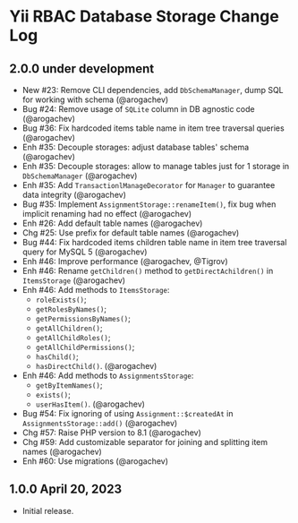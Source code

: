 # Yii RBAC Database Storage Change Log

## 2.0.0 under development

- New #23: Remove CLI dependencies, add `DbSchemaManager`, dump SQL for working with schema (@arogachev) 
- Bug #24: Remove usage of `SQLite` column in DB agnostic code (@arogachev)
- Bug #36: Fix hardcoded items table name in item tree traversal queries (@arogachev)
- Enh #35: Decouple storages: adjust database tables' schema (@arogachev)
- Enh #35: Decouple storages: allow to manage tables just for 1 storage in `DbSchemaManager` (@arogachev)
- Enh #35: Add `TransactionlManageDecorator` for `Manager` to guarantee data integrity (@arogachev)
- Bug #35: Implement `AssignmentStorage::renameItem()`, fix bug when implicit renaming had no effect (@arogachev)
- Enh #26: Add default table names (@arogachev)
- Chg #25: Use prefix for default table names (@arogachev)
- Bug #44: Fix hardcoded items children table name in item tree traversal query for MySQL 5 (@arogachev)
- Enh #46: Improve performance (@arogachev, @Tigrov)
- Enh #46: Rename `getChildren()` method to `getDirectAchildren()` in `ItemsStorage` (@arogachev)
- Enh #46: Add methods to `ItemsStorage`:
    - `roleExists()`;
    - `getRolesByNames()`;
    - `getPermissionsByNames()`;
    - `getAllChildren()`;
    - `getAllChildRoles()`;
    - `getAllChildPermissions()`;
    - `hasChild()`;
    - `hasDirectChild()`.
      (@arogachev)
- Enh #46: Add methods to `AssignmentsStorage`:
    - `getByItemNames()`;
    - `exists()`;
    - `userHasItem()`.
      (@arogachev)
- Bug #54: Fix ignoring of using `Assignment::$createdAt` in `AssignmentsStorage::add()` (@arogachev)
- Chg #57: Raise PHP version to 8.1 (@arogachev)
- Chg #59: Add customizable separator for joining and splitting item names (@arogachev)
- Enh #60: Use migrations (@arogachev)

## 1.0.0 April 20, 2023

- Initial release.
